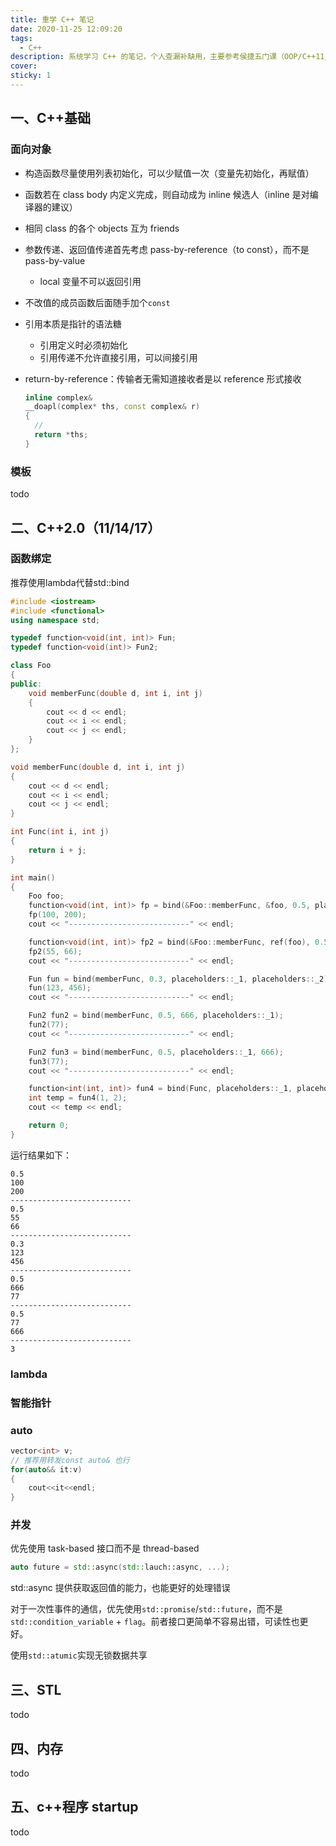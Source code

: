 ```yaml
---
title: 重学 C++ 笔记
date: 2020-11-25 12:09:20
tags:
  - C++
description: 系统学习 C++ 的笔记，个人查漏补缺用，主要参考侯捷五门课（OOP/C++11/STL/startup/内存）、《C++ primer 5th》、《Effective Modern C++》
cover:
sticky: 1
---
```


## 一、C++基础

### 面向对象

- 构造函数尽量使用列表初始化，可以少赋值一次（变量先初始化，再赋值）

- 函数若在 class body 内定义完成，则自动成为 inline 候选人（inline 是对编译器的建议）
- 相同 class 的各个 objects 互为 friends
- 参数传递、返回值传递首先考虑 pass-by-reference（to const），而不是 pass-by-value
  - local 变量不可以返回引用
- 不改值的成员函数后面随手加个`const`
- 引用本质是指针的语法糖
  - 引用定义时必须初始化
  - 引用传递不允许直接引用，可以间接引用
- return-by-reference：传输者无需知道接收者是以 reference 形式接收
  ```cpp
  inline complex&
  __doapl(complex* ths, const complex& r)
  {
    //
    return *ths;
  }
  ```

### 模板

todo

## 二、C++2.0（11/14/17）

### 函数绑定
推荐使用lambda代替std::bind

```cpp
#include <iostream>
#include <functional>
using namespace std;

typedef function<void(int, int)> Fun;
typedef function<void(int)> Fun2;

class Foo
{
public:
	void memberFunc(double d, int i, int j)
	{
		cout << d << endl;
		cout << i << endl;
		cout << j << endl;
	}
};

void memberFunc(double d, int i, int j)
{
	cout << d << endl;
	cout << i << endl;
	cout << j << endl;
}

int Func(int i, int j)
{
	return i + j;
}

int main()
{
	Foo foo;
	function<void(int, int)> fp = bind(&Foo::memberFunc, &foo, 0.5, placeholders::_1, placeholders::_2);
	fp(100, 200);
	cout << "---------------------------" << endl;

	function<void(int, int)> fp2 = bind(&Foo::memberFunc, ref(foo), 0.5, placeholders::_1, placeholders::_2);
	fp2(55, 66);
	cout << "---------------------------" << endl;

	Fun fun = bind(memberFunc, 0.3, placeholders::_1, placeholders::_2);
	fun(123, 456);
	cout << "---------------------------" << endl;

	Fun2 fun2 = bind(memberFunc, 0.5, 666, placeholders::_1);
	fun2(77);
	cout << "---------------------------" << endl;

	Fun2 fun3 = bind(memberFunc, 0.5, placeholders::_1, 666);
	fun3(77);
	cout << "---------------------------" << endl;

	function<int(int, int)> fun4 = bind(Func, placeholders::_1, placeholders::_2);
	int temp = fun4(1, 2);
	cout << temp << endl;

	return 0;
}
```

运行结果如下：

```
0.5
100
200
---------------------------
0.5
55
66
---------------------------
0.3
123
456
---------------------------
0.5
666
77
---------------------------
0.5
77
666
---------------------------
3
```

### lambda

### 智能指针

### auto

```c++
vector<int> v;
// 推荐用转发const auto& 也行
for(auto&& it:v)
{
    cout<<it<<endl;
}
```

### 并发

优先使用 task-based 接口而不是 thread-based

```c++
auto future = std::async(std::lauch::async, ...);
```

std::async 提供获取返回值的能力，也能更好的处理错误

对于一次性事件的通信，优先使用`std::promise`/`std::future`，而不是`std::condition_variable` + `flag`。前者接口更简单不容易出错，可读性也更好。

使用`std::atumic`实现无锁数据共享

## 三、STL

todo

## 四、内存

todo

## 五、c++程序 startup

todo
